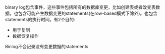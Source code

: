 binary log包含事件，这些事件包括所有的数据库变更，比如创建表或者改变表数据。也包含可能产生数据变更的statements(在row-based模式下除外)。也包含statements的执行时间。有2个目的:
- 用于复制
- 数据恢复操作

Binlog不会记录没有变更数据的statements